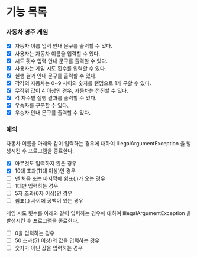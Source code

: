 # 기능 목록

### 자동차 경주 게임
- [x] 자동차 이름 입력 안내 문구를 출력할 수 있다.
- [x] 사용자는 자동차 이름을 입력할 수 있다.
- [x] 시도 횟수 입력 안내 문구를 출력할 수 있다.
- [x] 사용자는 게임 시도 횟수를 입력할 수 있다.
- [x] 실행 결과 안내 문구를 출력할 수 있다.
- [x] 각각의 자동차는 0~9 사이의 숫자를 랜덤으로 1개 구할 수 있다.
- [x] 무작위 값이 4 이상인 경우, 자동차는 전진할 수 있다.
- [x] 각 차수별 실행 결과를 출력할 수 있다.
- [x] 우승자를 구분할 수 있다.
- [x] 우승자 안내 문구를 출력할 수 있다.

### 예외
자동차 이름을 아래와 같이 입력하는 경우에 대하여 IllegalArgumentException 을 발생시킨 후 프로그램을 종료한다.
- [x] 아무것도 입력하지 않은 경우
- [x] 10대 초과(11대 이상)인 경우
- [ ] 맨 처음 또는 마지막에 쉼표(,)가 오는 경우
- [ ] 1대만 입력하는 경우
- [ ] 5자 초과(6자 이상)인 경우
- [ ] 쉼표(,) 사이에 공백이 있는 경우

게임 시도 횟수를 아래와 같이 입력하는 경우에 대하여 IllegalArgumentException 을 발생시킨 후 프로그램을 종료한다.
- [ ] 0을 입력하는 경우
- [ ] 50 초과(51 이상)의 값을 입력하는 경우
- [ ] 숫자가 아닌 값을 입력하는 경우